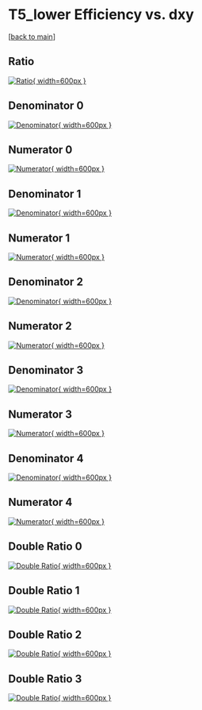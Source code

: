 # T5_lower Efficiency vs. dxy

[[back to main](./)]



## Ratio

[![Ratio](../mtv/var/T5_lower_vtr_211_-1_eff_dxy.png){ width=600px }](../mtv/var/T5_lower_vtr_211_-1_eff_dxy.pdf)

## Denominator 0

[![Denominator](../mtv/den/T5_lower_vtr_211_-1_eff_dxy_den0.png){ width=600px }](../mtv/den/T5_lower_vtr_211_-1_eff_dxy_den0.pdf)

## Numerator 0

[![Numerator](../mtv/num/T5_lower_vtr_211_-1_eff_dxy_num0.png){ width=600px }](../mtv/num/T5_lower_vtr_211_-1_eff_dxy_num0.pdf)

## Denominator 1

[![Denominator](../mtv/den/T5_lower_vtr_211_-1_eff_dxy_den1.png){ width=600px }](../mtv/den/T5_lower_vtr_211_-1_eff_dxy_den1.pdf)

## Numerator 1

[![Numerator](../mtv/num/T5_lower_vtr_211_-1_eff_dxy_num1.png){ width=600px }](../mtv/num/T5_lower_vtr_211_-1_eff_dxy_num1.pdf)

## Denominator 2

[![Denominator](../mtv/den/T5_lower_vtr_211_-1_eff_dxy_den2.png){ width=600px }](../mtv/den/T5_lower_vtr_211_-1_eff_dxy_den2.pdf)

## Numerator 2

[![Numerator](../mtv/num/T5_lower_vtr_211_-1_eff_dxy_num2.png){ width=600px }](../mtv/num/T5_lower_vtr_211_-1_eff_dxy_num2.pdf)

## Denominator 3

[![Denominator](../mtv/den/T5_lower_vtr_211_-1_eff_dxy_den3.png){ width=600px }](../mtv/den/T5_lower_vtr_211_-1_eff_dxy_den3.pdf)

## Numerator 3

[![Numerator](../mtv/num/T5_lower_vtr_211_-1_eff_dxy_num3.png){ width=600px }](../mtv/num/T5_lower_vtr_211_-1_eff_dxy_num3.pdf)

## Denominator 4

[![Denominator](../mtv/den/T5_lower_vtr_211_-1_eff_dxy_den4.png){ width=600px }](../mtv/den/T5_lower_vtr_211_-1_eff_dxy_den4.pdf)

## Numerator 4

[![Numerator](../mtv/num/T5_lower_vtr_211_-1_eff_dxy_num4.png){ width=600px }](../mtv/num/T5_lower_vtr_211_-1_eff_dxy_num4.pdf)

## Double Ratio 0

[![Double Ratio](../mtv/ratio/T5_lower_vtr_211_-1_eff_dxy_ratio0.png){ width=600px }](../mtv/ratio/T5_lower_vtr_211_-1_eff_dxy_ratio0.pdf)

## Double Ratio 1

[![Double Ratio](../mtv/ratio/T5_lower_vtr_211_-1_eff_dxy_ratio1.png){ width=600px }](../mtv/ratio/T5_lower_vtr_211_-1_eff_dxy_ratio1.pdf)

## Double Ratio 2

[![Double Ratio](../mtv/ratio/T5_lower_vtr_211_-1_eff_dxy_ratio2.png){ width=600px }](../mtv/ratio/T5_lower_vtr_211_-1_eff_dxy_ratio2.pdf)

## Double Ratio 3

[![Double Ratio](../mtv/ratio/T5_lower_vtr_211_-1_eff_dxy_ratio3.png){ width=600px }](../mtv/ratio/T5_lower_vtr_211_-1_eff_dxy_ratio3.pdf)

